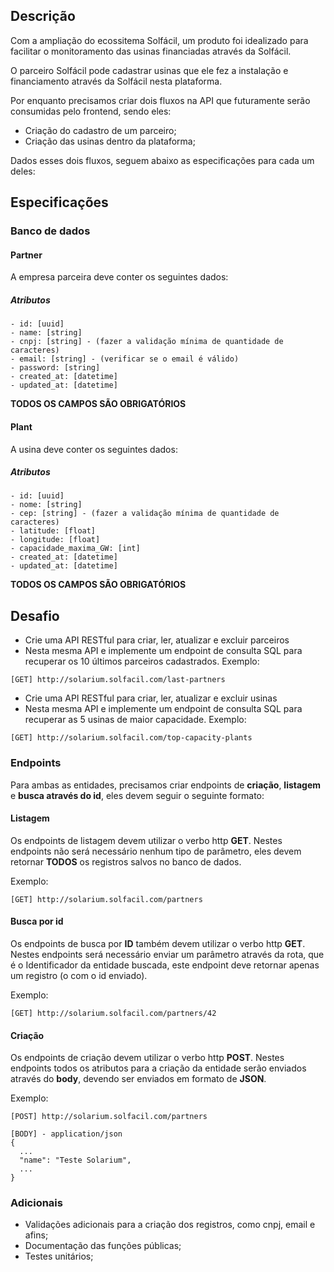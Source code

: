 ## Descrição
Com a ampliação do ecossitema Solfácil, um produto foi idealizado para facilitar o monitoramento das usinas financiadas através da Solfácil.

O parceiro Solfácil pode cadastrar usinas que ele fez a instalação e financiamento através da Solfácil nesta plataforma.

Por enquanto precisamos criar dois fluxos na API que futuramente serão consumidas pelo frontend, sendo eles:

- Criação do cadastro de um parceiro;
- Criação das usinas dentro da plataforma;

Dados esses dois fluxos, seguem abaixo as especificações para cada um deles:

## Especificações

### Banco de dados

#### Partner

A empresa parceira deve conter os seguintes dados:

##### Atributos

```
- id: [uuid]
- name: [string]
- cnpj: [string] - (fazer a validação mínima de quantidade de caracteres)
- email: [string] - (verificar se o email é válido)
- password: [string]
- created_at: [datetime]
- updated_at: [datetime]
```

**TODOS OS CAMPOS SÃO OBRIGATÓRIOS**

#### Plant

A usina deve conter os seguintes dados:

##### Atributos

```
- id: [uuid] 
- nome: [string]
- cep: [string] - (fazer a validação mínima de quantidade de caracteres)
- latitude: [float]
- longitude: [float]
- capacidade_maxima_GW: [int]
- created_at: [datetime]
- updated_at: [datetime]
```

**TODOS OS CAMPOS SÃO OBRIGATÓRIOS**

## Desafio
- Crie uma API RESTful para criar, ler, atualizar e excluir parceiros
- Nesta mesma API e implemente um endpoint de consulta SQL para recuperar os 10 últimos parceiros cadastrados.
Exemplo:
```
[GET] http://solarium.solfacil.com/last-partners
```

- Crie uma API RESTful para criar, ler, atualizar e excluir usinas
- Nesta mesma API e implemente um endpoint de consulta SQL para recuperar as 5 usinas de maior capacidade. 
Exemplo:
```
[GET] http://solarium.solfacil.com/top-capacity-plants
```

### Endpoints

Para ambas as entidades, precisamos criar endpoints de **criação**, **listagem** e **busca através do id**, eles devem seguir o seguinte formato:

#### Listagem

Os endpoints de listagem devem utilizar o verbo http **GET**.
Nestes endpoints não será necessário nenhum tipo de parâmetro, eles devem retornar **TODOS** os registros salvos no banco de dados.

Exemplo:
```
[GET] http://solarium.solfacil.com/partners
```

#### Busca por id

Os endpoints de busca por **ID** também devem utilizar o verbo http **GET**.
Nestes endpoints será necessário enviar um parâmetro através da rota, que é o Identificador da entidade buscada, este endpoint deve
retornar apenas um registro (o com o id enviado).

Exemplo:
```
[GET] http://solarium.solfacil.com/partners/42
```

#### Criação

Os endpoints de criação devem utilizar o verbo http **POST**.
Nestes endpoints todos os atributos para a criação da entidade serão enviados através do **body**, devendo ser enviados em formato de **JSON**.

Exemplo:
```
[POST] http://solarium.solfacil.com/partners

[BODY] - application/json
{
  ...
  "name": "Teste Solarium",
  ...
}
```


### Adicionais

- Validações adicionais para a criação dos registros, como cnpj, email e afins;
- Documentação das funções públicas;
- Testes unitários;
